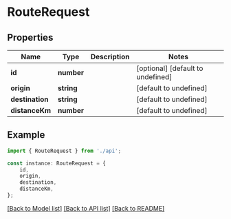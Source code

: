 # RouteRequest


## Properties

Name | Type | Description | Notes
------------ | ------------- | ------------- | -------------
**id** | **number** |  | [optional] [default to undefined]
**origin** | **string** |  | [default to undefined]
**destination** | **string** |  | [default to undefined]
**distanceKm** | **number** |  | [default to undefined]

## Example

```typescript
import { RouteRequest } from './api';

const instance: RouteRequest = {
    id,
    origin,
    destination,
    distanceKm,
};
```

[[Back to Model list]](../README.md#documentation-for-models) [[Back to API list]](../README.md#documentation-for-api-endpoints) [[Back to README]](../README.md)
